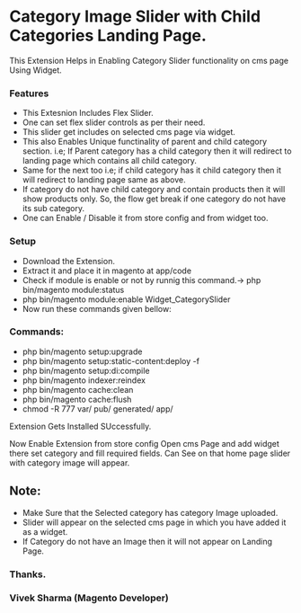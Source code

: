 # Category Image Slider with Child Categories Landing Page. 
This Extension Helps in Enabling Category Slider functionality on cms page Using Widget.
### Features
- This Extesnion Includes Flex Slider.
- One can set flex slider controls as per their need.
- This slider get includes on selected cms page via widget.
- This also Enables Unique functinality of parent and child category section. i.e; If Parent category has a child category then it will redirect to landing page which contains all child category.
- Same for the next too i.e; if child category has it child category then it will redirect to landing page same as above.
- If category do not have child category and contain products then it will show products only. So, the flow get break if one category do not have its sub category.
- One can Enable / Disable it from store config and from widget too.

### Setup
- Download the Extension.
- Extract it and place it in magento at app/code
- Check if module is enable or not by runnig this command.-> php bin/magento module:status
- php bin/magento module:enable Widget_CategorySlider
- Now run these commands given bellow:

### Commands:
- php bin/magento setup:upgrade
- php bin/magento setup:static-content:deploy -f
- php bin/magento setup:di:compile
- php bin/magento indexer:reindex
- php bin/magento cache:clean
- php bin/magento cache:flush
- chmod -R 777 var/ pub/ generated/ app/

Extension Gets Installed SUccessfully.

Now Enable Extension from store config
Open cms Page and add widget there set category and fill required fields.
Can See on that home page slider with category image will appear.

## Note:
- Make Sure that the Selected category has category Image uploaded.
- Slider will appear on the selected cms page in which you have added it as a widget.
- If Category do not have an Image then it will not appear on Landing Page.


### Thanks.
### Vivek Sharma (Magento Developer) 
